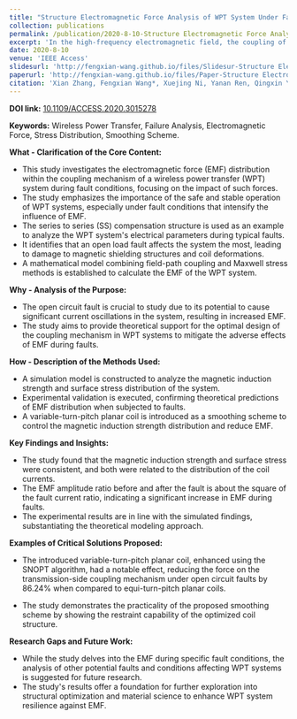 ```yaml
---
title: "Structure Electromagnetic Force Analysis of WPT System Under Fault Conditions"
collection: publications
permalink: /publication/2020-8-10-Structure Electromagnetic Force Analysis of WPT System Under Fault Conditions
excerpt: 'In the high-frequency electromagnetic field, the coupling of the wireless power transfer (WPT) system is affected by the electromagnetic force (EMF). The fault conditions will strengthen the influence, cause the damage of magnetic shielding structure, coil deformation, insulation damage and so on. In order to ensure the safe and stable operation of the WPT system, it is necessary to study the local EMF distribution of the coupling mechanism under the fault condition of WPT system. In this paper, the series to series (SS) compensation structure is taken as an example to analyze the changes of electrical parameters of WPT system under typical faults, and determines that the open load fault has the greatest impact on the system. The WPT system with groove-shaped magnetic shield structure is selected as the research object. Establish a mathematical model for calculating the EMF of the WPT system combining the field-path coupling time-step finite element method and the Maxwell stress method, the distribution law of local EMF of magnetic shielding structure when the load is open is analyzed and calculated. At the same time, an experimental platform is built to verify the effectiveness of the method. According to the distribution characteristics of EMF, the smoothing scheme based on variable-turn-pitch planar coil is proposed. The new coil structure obtained by the SNOPT algorithm, compared with the equi-turn-pitch planar coil, the overall force on the coupling mechanism of transmitting end under the open circuit fault at the receiving end is reduced by 86.24%. This study provides a theoretical reference for the optimal design of coupling mechanism of WPT system.'
date: 2020-8-10
venue: 'IEEE Access'
slidesurl: 'http://fengxian-wang.github.io/files/Slidesur-Structure Electromagnetic Force Analysis of WPT System Under Fault Conditions.pdf'
paperurl: 'http://fengxian-wang.github.io/files/Paper-Structure Electromagnetic Force Analysis of WPT System Under Fault Conditions.pdf'
citation: 'Xian Zhang, Fengxian Wang*, Xuejing Ni, Yanan Ren, Qingxin Yang. Structure Electromagnetic Force Analysis of WPT System Under Fault Conditions. <i>IEEE Access</i>. 8.'
---
```


**DOI link:**
[10.1109/ACCESS.2020.3015278](https://doi.org/10.1109/access.2020.3015278)



**Keywords:**
Wireless Power Transfer, Failure Analysis, Electromagnetic Force, Stress Distribution, Smoothing Scheme.



**What - Clarification of the Core Content:**



- This study investigates the electromagnetic force (EMF) distribution within the coupling mechanism of a wireless power transfer (WPT) system during fault conditions, focusing on the impact of such forces.
- The study emphasizes the importance of the safe and stable operation of WPT systems, especially under fault conditions that intensify the influence of EMF.
- The series to series (SS) compensation structure is used as an example to analyze the WPT system's electrical parameters during typical faults.
- It identifies that an open load fault affects the system the most, leading to damage to magnetic shielding structures and coil deformations.
- A mathematical model combining field-path coupling and Maxwell stress methods is established to calculate the EMF of the WPT system.



**Why - Analysis of the Purpose:**

- The open circuit fault is crucial to study due to its potential to cause significant current oscillations in the system, resulting in increased EMF.
- The study aims to provide theoretical support for the optimal design of the coupling mechanism in WPT systems to mitigate the adverse effects of EMF during faults.



**How - Description of the Methods Used:**

- A simulation model is constructed to analyze the magnetic induction strength and surface stress distribution of the system.
- Experimental validation is executed, confirming theoretical predictions of EMF distribution when subjected to faults.
- A variable-turn-pitch planar coil is introduced as a smoothing scheme to control the magnetic induction strength distribution and reduce EMF.



**Key Findings and Insights:**

- The study found that the magnetic induction strength and surface stress were consistent, and both were related to the distribution of the coil currents.
- The EMF amplitude ratio before and after the fault is about the square of the fault current ratio, indicating a significant increase in EMF during faults.
-  The experimental results are in line with the simulated findings, substantiating the theoretical modeling approach.



**Examples of Critical Solutions Proposed:**

- The introduced variable-turn-pitch planar coil, enhanced using the SNOPT algorithm, had a notable effect, reducing the force on the transmission-side coupling mechanism under open circuit faults by 86.24% when compared to equi-turn-pitch planar coils.

- The study demonstrates the practicality of the proposed smoothing scheme by showing the restraint capability of the optimized coil structure.

  

**Research Gaps and Future Work:**

- While the study delves into the EMF during specific fault conditions, the analysis of other potential faults and conditions affecting WPT systems is suggested for future research.
- The study's results offer a foundation for further exploration into structural optimization and material science to enhance WPT system resilience against EMF.